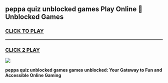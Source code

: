 
## peppa quiz unblocked games Play Online 👋 Unblocked Games
<h3>
<a href="https://premium.freeplayer.one?title=peppa_quiz_unblocked_games&ref=19F">CLICK TO PLAY</a></h3>
<hr>

<h3>
<a href="https://premium.freeplayer.one?title=peppa_quiz_unblocked_games&ref=19F">CLICK 2 PLAY</a>
  
</h3>

<a href="https://premium.freeplayer.one?title=peppa_quiz_unblocked_games&ref=19F"><img src="https://clearcache.store/games.png"></a>


**peppa quiz unblocked games games unblocked: Your Gateway to Fun and Accessible Online Gaming**
